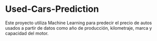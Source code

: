 # Used-Cars-Prediction
Este proyecto utiliza Machine Learning para predecir el precio de autos usados a partir de datos como año de producción, kilometraje, marca y capacidad del motor.
